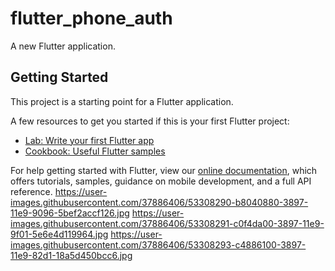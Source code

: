 # flutter_phone_auth

A new Flutter application.

## Getting Started

This project is a starting point for a Flutter application.

A few resources to get you started if this is your first Flutter project:

- [Lab: Write your first Flutter app](https://flutter.io/docs/get-started/codelab)
- [Cookbook: Useful Flutter samples](https://flutter.io/docs/cookbook)

For help getting started with Flutter, view our 
[online documentation](https://flutter.io/docs), which offers tutorials, 
samples, guidance on mobile development, and a full API reference.
https://user-images.githubusercontent.com/37886406/53308290-b8040880-3897-11e9-9096-5bef2accf126.jpg
https://user-images.githubusercontent.com/37886406/53308291-c0f4da00-3897-11e9-9f01-5e6e4d119964.jpg
https://user-images.githubusercontent.com/37886406/53308293-c4886100-3897-11e9-82d1-18a5d450bcc6.jpg
